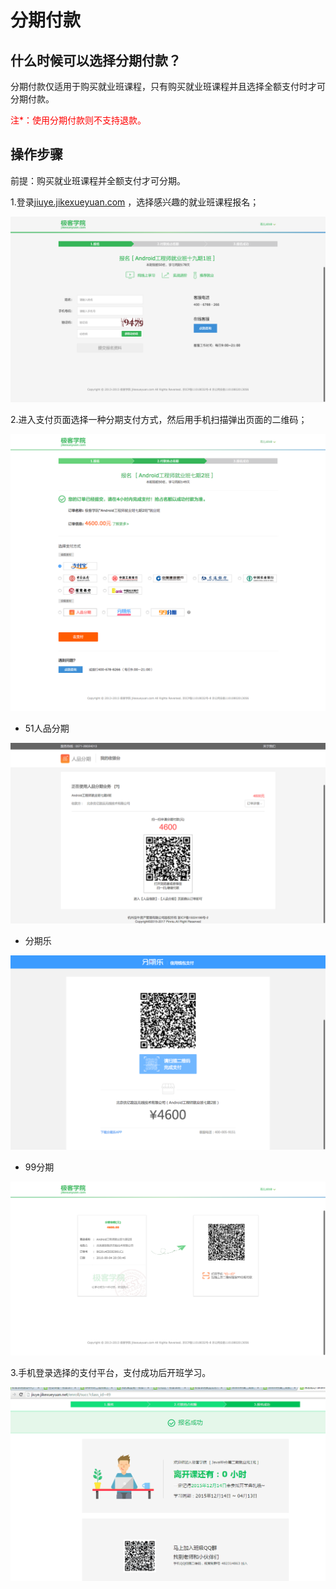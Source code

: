 # 分期付款 

## 什么时候可以选择分期付款？

分期付款仅适用于购买就业班课程，只有购买就业班课程并且选择全额支付时才可分期付款。

<font color=red>注*：使用分期付款则不支持退款。</font>


## 操作步骤

前提：购买就业班课程并全额支付才可分期。

1.登录[jiuye.jikexueyuan.com](http://jiuye.jikexueyuan.com/) ，选择感兴趣的就业班课程报名；

![](/images/baoming.png) 

2.进入支付页面选择一种分期支付方式，然后用手机扫描弹出页面的二维码；

![](/images/pay.png) 

- 51人品分期
 
![](/images/51pay.png) 

- 分期乐

![](/images/fenqilepay.png) 

- 99分期

![](/images/99pay.png) 

3.手机登录选择的支付平台，支付成功后开班学习。

![](/images/baomingkaiban.png) 
